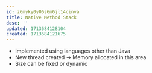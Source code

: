```yaml
---
id: z6myky0y06s6m6jl14cinva
title: Native Method Stack
desc: ''
updated: 1713684128104
created: 1713684121675
---
```


- Implemented using languages other than Java
- New thread created → Memory allocated in this area
- Size can be fixed or dynamic
